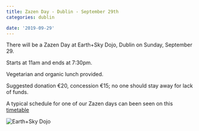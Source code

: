 ```yaml
---
title: Zazen Day - Dublin - September 29th
categories: dublin

date: '2019-09-29'
---
```


There will be a Zazen Day at Earth+Sky Dojo, Dublin on Sunday, September 29. 

Starts at 11am and ends at 7:30pm. 

Vegetarian and organic lunch provided. 

Suggested donation €20, concession €15; no one should stay away for lack of funds.

A typical schedule for one of our Zazen days can been seen on this [timetable](http://www.zenireland.com/img/Typical_Timetable_for_Zazen_Day.png)

![Earth+Sky Dojo](http://www.zenireland.com/img/E+S-dojo-square.jpg)
